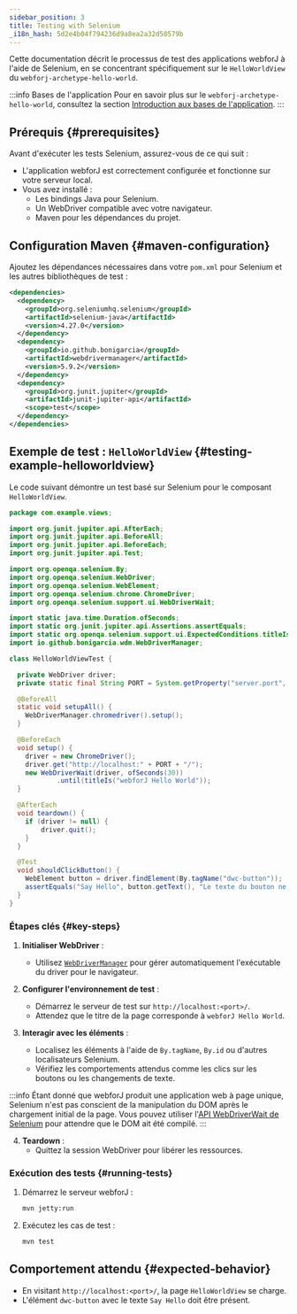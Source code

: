 ```yaml
---
sidebar_position: 3
title: Testing with Selenium
_i18n_hash: 5d2e4b04f794236d9a8ea2a32d50579b
---
```

Cette documentation décrit le processus de test des applications webforJ à l'aide de Selenium, en se concentrant spécifiquement sur le `HelloWorldView` du `webforj-archetype-hello-world`.

:::info Bases de l'application
Pour en savoir plus sur le `webforj-archetype-hello-world`, consultez la section [Introduction aux bases de l'application](../../introduction/basics).
:::

## Prérequis {#prerequisites}

Avant d'exécuter les tests Selenium, assurez-vous de ce qui suit :
- L'application webforJ est correctement configurée et fonctionne sur votre serveur local.
- Vous avez installé :
  - Les bindings Java pour Selenium.
  - Un WebDriver compatible avec votre navigateur.
  - Maven pour les dépendances du projet.

## Configuration Maven {#maven-configuration}

Ajoutez les dépendances nécessaires dans votre `pom.xml` pour Selenium et les autres bibliothèques de test :

```xml title="pom.xml"
<dependencies>
  <dependency>
    <groupId>org.seleniumhq.selenium</groupId>
    <artifactId>selenium-java</artifactId>
    <version>4.27.0</version>
  </dependency>
  <dependency>
    <groupId>io.github.bonigarcia</groupId>
    <artifactId>webdrivermanager</artifactId>
    <version>5.9.2</version>
  </dependency>
  <dependency>
    <groupId>org.junit.jupiter</groupId>
    <artifactId>junit-jupiter-api</artifactId>
    <scope>test</scope>
  </dependency>
</dependencies>
```

## Exemple de test : `HelloWorldView` {#testing-example-helloworldview}

Le code suivant démontre un test basé sur Selenium pour le composant `HelloWorldView`.

```java title="HelloWorldViewTest.java"
package com.example.views;

import org.junit.jupiter.api.AfterEach;
import org.junit.jupiter.api.BeforeAll;
import org.junit.jupiter.api.BeforeEach;
import org.junit.jupiter.api.Test;

import org.openqa.selenium.By;
import org.openqa.selenium.WebDriver;
import org.openqa.selenium.WebElement;
import org.openqa.selenium.chrome.ChromeDriver;
import org.openqa.selenium.support.ui.WebDriverWait;

import static java.time.Duration.ofSeconds;
import static org.junit.jupiter.api.Assertions.assertEquals;
import static org.openqa.selenium.support.ui.ExpectedConditions.titleIs;
import io.github.bonigarcia.wdm.WebDriverManager;

class HelloWorldViewTest {

  private WebDriver driver;
  private static final String PORT = System.getProperty("server.port", "8080");

  @BeforeAll
  static void setupAll() {
    WebDriverManager.chromedriver().setup();
  }

  @BeforeEach
  void setup() {
    driver = new ChromeDriver();
    driver.get("http://localhost:" + PORT + "/");
    new WebDriverWait(driver, ofSeconds(30))
            .until(titleIs("webforJ Hello World"));
  }

  @AfterEach
  void teardown() {
    if (driver != null) {
        driver.quit();
    }
  }

  @Test
  void shouldClickButton() {
    WebElement button = driver.findElement(By.tagName("dwc-button"));
    assertEquals("Say Hello", button.getText(), "Le texte du bouton ne correspond pas !");
  }
}
```

### Étapes clés {#key-steps}

1. **Initialiser WebDriver** :
   - Utilisez [`WebDriverManager`](https://github.com/bonigarcia/webdrivermanager) pour gérer automatiquement l'exécutable du driver pour le navigateur.

2. **Configurer l'environnement de test** :
   - Démarrez le serveur de test sur `http://localhost:<port>/`.
   - Attendez que le titre de la page corresponde à `webforJ Hello World`.

3. **Interagir avec les éléments** :
   - Localisez les éléments à l'aide de `By.tagName`, `By.id` ou d'autres localisateurs Selenium.
   - Vérifiez les comportements attendus comme les clics sur les boutons ou les changements de texte.
    
  :::info
  Étant donné que webforJ produit une application web à page unique, Selenium n'est pas conscient de la manipulation du DOM après le chargement initial de la page. Vous pouvez utiliser l'[API WebDriverWait de Selenium](https://www.selenium.dev/selenium/docs/api/java/org/openqa/selenium/support/ui/WebDriverWait.html) pour attendre que le DOM ait été compilé.
  :::

4. **Teardown** :
   - Quittez la session WebDriver pour libérer les ressources.

### Exécution des tests {#running-tests}

1. Démarrez le serveur webforJ :
   ```bash
   mvn jetty:run
   ```

2. Exécutez les cas de test :
   ```bash
   mvn test
   ```

## Comportement attendu {#expected-behavior}

- En visitant `http://localhost:<port>/`, la page `HelloWorldView` se charge.
- L'élément `dwc-button` avec le texte `Say Hello` doit être présent.
